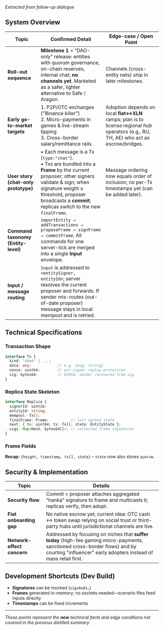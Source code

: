 
*Extracted from follow-up dialogue*

## System Overview

| Topic | Confirmed Detail | Edge-case / Open Point |
|-------|------------------|------------------------|
| **Roll-out sequence** | **Milestone 1** = "DAO-only" release: entities with quorum governance, on-chain reserves, internal chat; **no channels yet**. Marketed as a safer, lighter alternative to Safe / Aragon. | Channels (cross-entity nets) ship in later milestones. |
| **Early go-to-market targets** | 1. P2P/OTC exchanges ("Binance killer")<br>2. Micro-payments in games & live-stream tipping<br>3. Cross-border salary/remittance rails. | Adoption depends on local **fiat↔XLN** ramps; plan is to license regional *hub* operators (e.g., RU, TH, AE) who act as escrow/bridges. |
| **User story (chat-only prototype)** | • Each message is a Tx (`type:"chat"`).<br>• Txs are bundled into a **Frame** by the current proposer; other signers validate & sign; when signature weight ≥ threshold, proposer broadcasts a **commit**; replicas switch to the new `finalFrame`. | Message ordering now equals order of inclusion; no per-Tx timestamps yet (can be added later). |
| **Command taxonomy (Entity-level)** | `importEntity → addTransactions → proposeFrame → signFrame → commitFrame`. All commands for one server-tick are merged into a single **Input** envelope. | |
| **Input / message routing** | `Input` is addressed to `<entitySigner, entityId>`; server resolves the current proposer and forwards. If sender mis-routes (out-of-date proposer) message stays in local mempool and is retried. | |

## Technical Specifications

### Transaction Shape

```typescript
interface Tx {
  kind: "chat" | ...; 
  data: any;            // e.g. {msg: string}
  nonce: uint64;        // per-signer replay-protection
  sig: bytes64;         // ECDSA; sender recovered from sig
}
```

### Replica State Skeleton

```typescript
interface Replica {
  signerId: uint16;
  entityId: string;
  mempool: Tx[];
  finalFrame: Frame;          // last agreed state
  next: { ts: uint64; tx: Tx[]; state: EntityState };
  sigs: Map<Hash, bytes64[]>; // collected frame signatures
}
```

### Frame Fields

**Recap:** `{height, timestamp, tx[], state}` – `state` now also stores `quorum`.

## Security & Implementation

| Topic | Details |
|-------|---------|
| **Security flow** | Commit = proposer attaches aggregated "hanka" signature to frame and multicasts it; replicas verify, then adopt. |
| **Fiat onboarding gap** | No native escrow yet; current idea: OTC cash ↔ token swap relying on social trust or third-party hubs until jurisdictional channels are live. |
| **Network-effect concern** | Addressed by focusing on niches that **suffer today** (high-fee gaming micro-payments, sanctioned cross-border flows) and by courting "influencer" early adopters instead of mass retail first. |

## Development Shortcuts (Dev Build)

- **Signatures** can be mocked (`sig=0x01…`)
- **Frames** generated in-memory; no sockets needed—scenario files feed Inputs directly
- **Timestamps** can be fixed increments

---

*These points represent the **new** technical facts and edge conditions not covered in the previous distilled summary.*